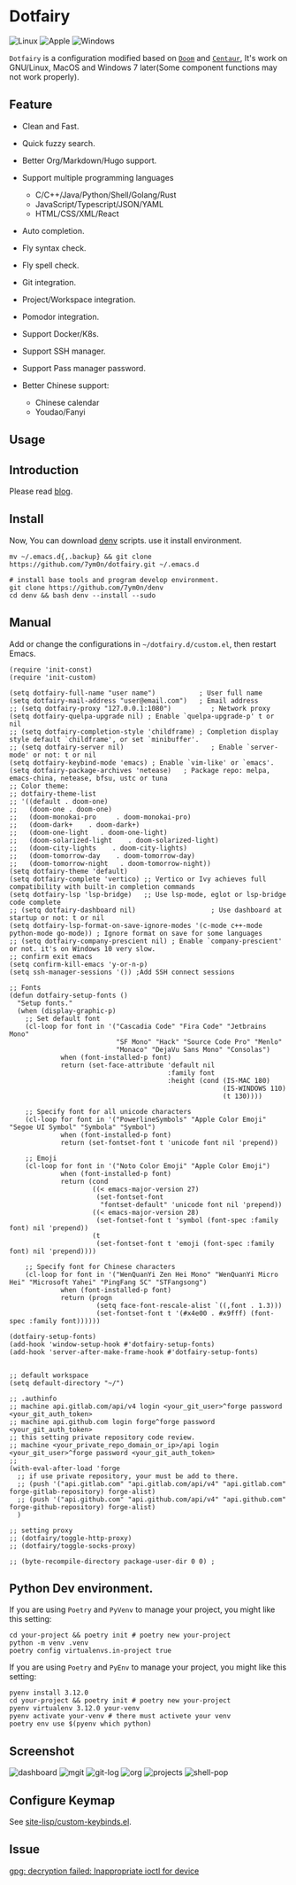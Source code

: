 # Dotfairy

![Linux](https://img.shields.io/badge/-Linux-blue?logo=Linux&style=flat&logoColor=white)
![Apple](https://img.shields.io/badge/-MacOS-blue?logo=apple&style=flat&logoColor=white)
![Windows](https://img.shields.io/badge/-Windows-blue?logo=windows&style=flat&logoColor=white)

`Dotfairy` is a configuration modified based on [`Doom`](https://github.com/doomemacs/doomemacs) and [`Centaur`](https://github.com/seagle0128/.emacs.d), It's work on GNU/Linux, MacOS and Windows 7 later(Some component functions may not work properly).

## Feature

- Clean and Fast.
- Quick fuzzy search.
- Better Org/Markdown/Hugo support.
- Support multiple programming languages

  - C/C++/Java/Python/Shell/Golang/Rust
  - JavaScript/Typescript/JSON/YAML
  - HTML/CSS/XML/React

- Auto completion.
- Fly syntax check.
- Fly spell check.
- Git integration.
- Project/Workspace integration.
- Pomodor integration.
- Support Docker/K8s.
- Support SSH manager.
- Support Pass manager password.
- Better Chinese support:
  - Chinese calendar
  - Youdao/Fanyi

## Usage

## Introduction

Please read [blog](https://yourrepository.com/post/manual/how-do-myself-custom-editor/).

## Install

Now, You can download [denv](https://github.com/7ym0n/denv) scripts. use it install environment.

```shell
mv ~/.emacs.d{,.backup} && git clone https://github.com/7ym0n/dotfairy.git ~/.emacs.d

# install base tools and program develop environment.
git clone https://github.com/7ym0n/denv
cd denv && bash denv --install --sudo
```

## Manual

Add or change the configurations in `~/dotfairy.d/custom.el`, then restart Emacs.

```elisp
(require 'init-const)
(require 'init-custom)

(setq dotfairy-full-name "user name")           ; User full name
(setq dotfairy-mail-address "user@email.com")   ; Email address
;; (setq dotfairy-proxy "127.0.0.1:1080")          ; Network proxy
(setq dotfairy-quelpa-upgrade nil) ; Enable `quelpa-upgrade-p' t or nil
;; (setq dotfairy-completion-style 'childframe) ; Completion display style default `childframe', or set `minibuffer'.
;; (setq dotfairy-server nil)                      ; Enable `server-mode' or not: t or nil
(setq dotfairy-keybind-mode 'emacs) ; Enable `vim-like' or `emacs'.
(setq dotfairy-package-archives 'netease)   ; Package repo: melpa, emacs-china, netease, bfsu, ustc or tuna
;; Color theme:
;; dotfairy-theme-list
;; '((default . doom-one)
;;   (doom-one . doom-one)
;;   (doom-monokai-pro     . doom-monokai-pro)
;;   (doom-dark+    . doom-dark+)
;;   (doom-one-light   . doom-one-light)
;;   (doom-solarized-light    . doom-solarized-light)
;;   (doom-city-lights    . doom-city-lights)
;;   (doom-tomorrow-day    . doom-tomorrow-day)
;;   (doom-tomorrow-night   . doom-tomorrow-night))
(setq dotfairy-theme 'default)
(setq dotfairy-complete 'vertico) ;; Vertico or Ivy achieves full compatibility with built-in completion commands
(setq dotfairy-lsp 'lsp-bridge)   ;; Use lsp-mode, eglot or lsp-bridge code complete
;; (setq dotfairy-dashboard nil)                   ; Use dashboard at startup or not: t or nil
(setq dotfairy-lsp-format-on-save-ignore-modes '(c-mode c++-mode python-mode go-mode)) ; Ignore format on save for some languages
;; (setq dotfairy-company-prescient nil) ; Enable `company-prescient' or not. it's on Windows 10 very slow.
;; confirm exit emacs
(setq confirm-kill-emacs 'y-or-n-p)
(setq ssh-manager-sessions '()) ;Add SSH connect sessions

;; Fonts
(defun dotfairy-setup-fonts ()
  "Setup fonts."
  (when (display-graphic-p)
    ;; Set default font
    (cl-loop for font in '("Cascadia Code" "Fira Code" "Jetbrains Mono"
                           "SF Mono" "Hack" "Source Code Pro" "Menlo"
                           "Monaco" "DejaVu Sans Mono" "Consolas")
             when (font-installed-p font)
             return (set-face-attribute 'default nil
                                        :family font
                                        :height (cond (IS-MAC 180)
                                                      (IS-WINDOWS 110)
                                                      (t 130))))

    ;; Specify font for all unicode characters
    (cl-loop for font in '("PowerlineSymbols" "Apple Color Emoji" "Segoe UI Symbol" "Symbola" "Symbol")
             when (font-installed-p font)
             return (set-fontset-font t 'unicode font nil 'prepend))

    ;; Emoji
    (cl-loop for font in '("Noto Color Emoji" "Apple Color Emoji")
             when (font-installed-p font)
             return (cond
                     ((< emacs-major-version 27)
                      (set-fontset-font
                       "fontset-default" 'unicode font nil 'prepend))
                     ((< emacs-major-version 28)
                      (set-fontset-font t 'symbol (font-spec :family font) nil 'prepend))
                     (t
                      (set-fontset-font t 'emoji (font-spec :family font) nil 'prepend))))

    ;; Specify font for Chinese characters
    (cl-loop for font in '("WenQuanYi Zen Hei Mono" "WenQuanYi Micro Hei" "Microsoft Yahei" "PingFang SC" "STFangsong")
             when (font-installed-p font)
             return (progn
                      (setq face-font-rescale-alist `((,font . 1.3)))
                      (set-fontset-font t '(#x4e00 . #x9fff) (font-spec :family font))))))

(dotfairy-setup-fonts)
(add-hook 'window-setup-hook #'dotfairy-setup-fonts)
(add-hook 'server-after-make-frame-hook #'dotfairy-setup-fonts)


;; default workspace
(setq default-directory "~/")

;; .authinfo
;; machine api.gitlab.com/api/v4 login <your_git_user>^forge password <your_git_auth_token>
;; machine api.github.com login forge^forge password <your_git_auth_token>
;; this setting private repository code review.
;; machine <your_private_repo_domain_or_ip>/api login <your_git_user>^forge password <your_git_auth_token>
;;
(with-eval-after-load 'forge
  ;; if use private repository, your must be add to there.
  ;; (push '("api.gitlab.com" "api.gitlab.com/api/v4" "api.gitlab.com" forge-gitlab-repository) forge-alist)
  ;; (push '("api.github.com" "api.github.com/api/v4" "api.github.com" forge-github-repository) forge-alist)
  )

;; setting proxy
;; (dotfairy/toggle-http-proxy)
;; (dotfairy/toggle-socks-proxy)

;; (byte-recompile-directory package-user-dir 0 0) ;

```

## Python Dev environment.

If you are using `Poetry` and `PyVenv` to manage your project, you might like this setting:

``` shell
cd your-project && poetry init # poetry new your-project
python -m venv .venv
poetry config virtualenvs.in-project true
```

If you are using `Poetry` and `PyEnv` to manage your project, you might like this setting:

``` shell
pyenv install 3.12.0
cd your-project && poetry init # poetry new your-project
pyenv virtualenv 3.12.0 your-venv
pyenv activate your-venv # there must activete your venv
poetry env use $(pyenv which python)
```

## Screenshot

![dashboard](screenshots/dashboard.png)
![mgit](screenshots/mgit.png)
![git-log](screenshots/gitlog.png)
![org](screenshots/org.png)
![projects](screenshots/projects.png)
![shell-pop](screenshots/shell-pop.png)

## Configure Keymap

See [site-lisp/custom-keybinds.el](site-lisp/custom-keybinds.el).

## Issue

[gpg: decryption failed: Inappropriate ioctl for device](https://github.com/b40yd/dotfairy/issues/5)
